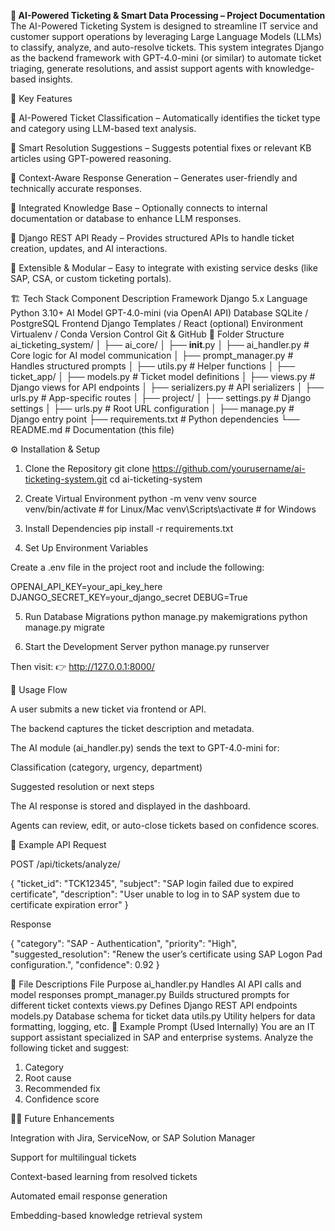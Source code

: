 **🧠 AI-Powered Ticketing & Smart Data Processing – Project Documentation**
The AI-Powered Ticketing System is designed to streamline IT service and customer support operations by leveraging Large Language Models (LLMs) to classify, analyze, and auto-resolve tickets.
This system integrates Django as the backend framework with GPT-4.0-mini (or similar) to automate ticket triaging, generate resolutions, and assist support agents with knowledge-based insights.

🧠 Key Features

🔹 AI-Powered Ticket Classification – Automatically identifies the ticket type and category using LLM-based text analysis.

🔹 Smart Resolution Suggestions – Suggests potential fixes or relevant KB articles using GPT-powered reasoning.

🔹 Context-Aware Response Generation – Generates user-friendly and technically accurate responses.

🔹 Integrated Knowledge Base – Optionally connects to internal documentation or database to enhance LLM responses.

🔹 Django REST API Ready – Provides structured APIs to handle ticket creation, updates, and AI interactions.

🔹 Extensible & Modular – Easy to integrate with existing service desks (like SAP, CSA, or custom ticketing portals).

🏗️ Tech Stack
Component	Description
Framework	Django 5.x
Language	Python 3.10+
AI Model	GPT-4.0-mini (via OpenAI API)
Database	SQLite / PostgreSQL
Frontend	Django Templates / React (optional)
Environment	Virtualenv / Conda
Version Control	Git & GitHub
🧩 Folder Structure
ai_ticketing_system/
│
├── ai_core/
│   ├── __init__.py
│   ├── ai_handler.py         # Core logic for AI model communication
│   ├── prompt_manager.py     # Handles structured prompts
│   ├── utils.py              # Helper functions
│
├── ticket_app/
│   ├── models.py             # Ticket model definitions
│   ├── views.py              # Django views for API endpoints
│   ├── serializers.py        # API serializers
│   ├── urls.py               # App-specific routes
│
├── project/
│   ├── settings.py           # Django settings
│   ├── urls.py               # Root URL configuration
│
├── manage.py                 # Django entry point
├── requirements.txt          # Python dependencies
└── README.md                 # Documentation (this file)

⚙️ Installation & Setup
1. Clone the Repository
git clone https://github.com/yourusername/ai-ticketing-system.git
cd ai-ticketing-system

2. Create Virtual Environment
python -m venv venv
source venv/bin/activate     # for Linux/Mac
venv\Scripts\activate        # for Windows

3. Install Dependencies
pip install -r requirements.txt

4. Set Up Environment Variables

Create a .env file in the project root and include the following:

OPENAI_API_KEY=your_api_key_here
DJANGO_SECRET_KEY=your_django_secret
DEBUG=True

5. Run Database Migrations
python manage.py makemigrations
python manage.py migrate

6. Start the Development Server
python manage.py runserver


Then visit:
👉 http://127.0.0.1:8000/

🚀 Usage Flow

A user submits a new ticket via frontend or API.

The backend captures the ticket description and metadata.

The AI module (ai_handler.py) sends the text to GPT-4.0-mini for:

Classification (category, urgency, department)

Suggested resolution or next steps

The AI response is stored and displayed in the dashboard.

Agents can review, edit, or auto-close tickets based on confidence scores.

🧪 Example API Request

POST /api/tickets/analyze/

{
  "ticket_id": "TCK12345",
  "subject": "SAP login failed due to expired certificate",
  "description": "User unable to log in to SAP system due to certificate expiration error"
}


Response

{
  "category": "SAP - Authentication",
  "priority": "High",
  "suggested_resolution": "Renew the user’s certificate using SAP Logon Pad configuration.",
  "confidence": 0.92
}

📘 File Descriptions
File	Purpose
ai_handler.py	Handles AI API calls and model responses
prompt_manager.py	Builds structured prompts for different ticket contexts
views.py	Defines Django REST API endpoints
models.py	Database schema for ticket data
utils.py	Utility helpers for data formatting, logging, etc.
🧰 Example Prompt (Used Internally)
You are an IT support assistant specialized in SAP and enterprise systems.
Analyze the following ticket and suggest:
1. Category
2. Root cause
3. Recommended fix
4. Confidence score

🧑‍💻 Future Enhancements

Integration with Jira, ServiceNow, or SAP Solution Manager

Support for multilingual tickets

Context-based learning from resolved tickets

Automated email response generation

Embedding-based knowledge retrieval system
